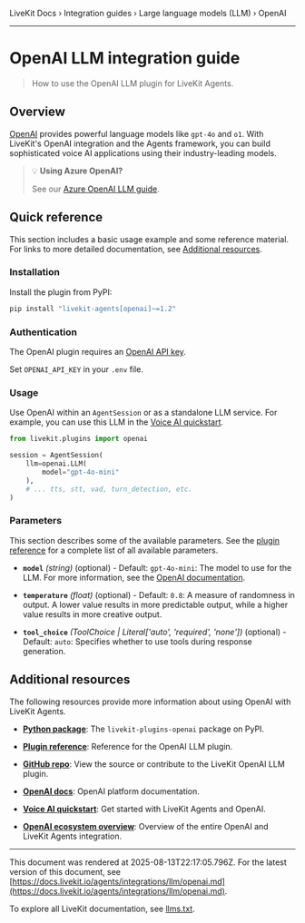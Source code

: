 LiveKit Docs › Integration guides › Large language models (LLM) › OpenAI

---

# OpenAI LLM integration guide

> How to use the OpenAI LLM plugin for LiveKit Agents.

## Overview

[OpenAI](https://openai.com/) provides powerful language models like `gpt-4o` and `o1`. With LiveKit's OpenAI integration and the Agents framework, you can build sophisticated voice AI applications using their industry-leading models.

> 💡 **Using Azure OpenAI?**
> 
> See our [Azure OpenAI LLM guide](https://docs.livekit.io/agents/integrations/llm/azure-openai.md).

## Quick reference

This section includes a basic usage example and some reference material. For links to more detailed documentation, see [Additional resources](#additional-resources).

### Installation

Install the plugin from PyPI:

```bash
pip install "livekit-agents[openai]~=1.2"

```

### Authentication

The OpenAI plugin requires an [OpenAI API key](https://platform.openai.com/api-keys).

Set `OPENAI_API_KEY` in your `.env` file.

### Usage

Use OpenAI within an `AgentSession` or as a standalone LLM service. For example, you can use this LLM in the [Voice AI quickstart](https://docs.livekit.io/agents/start/voice-ai.md).

```python
from livekit.plugins import openai

session = AgentSession(
    llm=openai.LLM(
        model="gpt-4o-mini"
    ),
    # ... tts, stt, vad, turn_detection, etc.
)

```

### Parameters

This section describes some of the available parameters. See the [plugin reference](https://docs.livekit.io/reference/python/v1/livekit/plugins/openai/index.html.md#livekit.plugins.openai.LLM) for a complete list of all available parameters.

- **`model`** _(string)_ (optional) - Default: `gpt-4o-mini`: The model to use for the LLM. For more information, see the [OpenAI documentation](https://platform.openai.com/docs/models).

- **`temperature`** _(float)_ (optional) - Default: `0.8`: A measure of randomness in output. A lower value results in more predictable output, while a higher value results in more creative output.

- **`tool_choice`** _(ToolChoice | Literal['auto', 'required', 'none'])_ (optional) - Default: `auto`: Specifies whether to use tools during response generation.

## Additional resources

The following resources provide more information about using OpenAI with LiveKit Agents.

- **[Python package](https://pypi.org/project/livekit-plugins-openai/)**: The `livekit-plugins-openai` package on PyPI.

- **[Plugin reference](https://docs.livekit.io/reference/python/v1/livekit/plugins/openai/index.html.md#livekit.plugins.openai.LLM)**: Reference for the OpenAI LLM plugin.

- **[GitHub repo](https://github.com/livekit/agents/tree/main/livekit-plugins/livekit-plugins-openai)**: View the source or contribute to the LiveKit OpenAI LLM plugin.

- **[OpenAI docs](https://platform.openai.com/docs)**: OpenAI platform documentation.

- **[Voice AI quickstart](https://docs.livekit.io/agents/start/voice-ai.md)**: Get started with LiveKit Agents and OpenAI.

- **[OpenAI ecosystem overview](https://docs.livekit.io/agents/integrations/openai.md)**: Overview of the entire OpenAI and LiveKit Agents integration.

---

This document was rendered at 2025-08-13T22:17:05.796Z.
For the latest version of this document, see [https://docs.livekit.io/agents/integrations/llm/openai.md](https://docs.livekit.io/agents/integrations/llm/openai.md).

To explore all LiveKit documentation, see [llms.txt](https://docs.livekit.io/llms.txt).